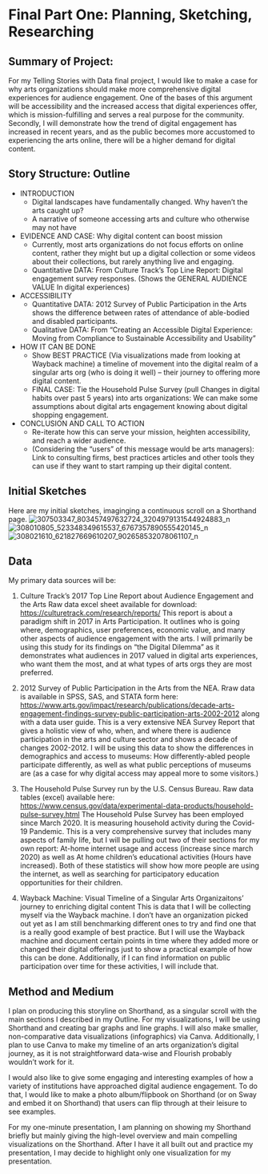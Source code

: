 # Final Part One: Planning, Sketching, Researching

## Summary of Project:
For my Telling Stories with Data final project, I would like to make a case for why arts organizations should make more comprehensive digital experiences for audience engagement. One of the bases of this argument will be accessibility and the increased access that digital experiences offer, which is mission-fulfilling and serves a real purpose for the community. Secondly, I will demonstrate how the trend of digital engagement has increased in recent years, and as the public becomes more accustomed to experiencing the arts online, there will be a higher demand for digital content. 

## Story Structure: Outline

* INTRODUCTION
  * Digital landscapes have fundamentally changed. Why haven’t the arts caught up?
  * A narrative of someone accessing arts and culture who otherwise may not have
* EVIDENCE AND CASE: Why digital content can boost mission
  *  Currently, most arts organizations do not focus efforts on online content, rather they might but up a digital collection or some videos about their collections, but rarely anything live and engaging.
  * Quantitative DATA: From Culture Track’s Top Line Report: Digital engagement survey responses. (Shows the GENERAL AUDIENCE VALUE In digital experiences)
* ACCESSIBILITY
  * Quantitative DATA: 2012 Survey of Public Participation in the Arts shows the difference between rates of attendance of able-bodied and disabled participants.
  * Qualitative DATA: From “Creating an Accessible Digital Experience: Moving from Compliance to Sustainable Accessibility and Usability”
* HOW IT CAN BE DONE
  * Show BEST PRACTICE (Via visualizations made from looking at Wayback machine) a timeline of movement into the digital realm of a singular arts org (who is doing it well) – their journey to offering more digital content. 
  * FINAL CASE: Tie the Household Pulse Survey (pull Changes in digital habits over past 5 years) into arts organizations: We can make some assumptions about digital arts engagement knowing about digital shopping engagement.
* CONCLUSION AND CALL TO ACTION
  * Re-iterate how this can serve your mission, heighten accessibility, and reach a wider audience.
  * (Considering the “users” of this message would be arts managers): Link to consulting firms, best practices articles and other tools they can use if they want to start ramping up their digital content. 


## Initial Sketches
Here are my initial sketches, imaginging a continuous scroll on a Shorthand page.
![307503347_803457497632724_3204979131544924883_n](https://user-images.githubusercontent.com/112904052/192319306-3545b5a3-3111-46b4-b4aa-1389b7fe4407.jpg)
![308010805_523348349615537_6767357890555420145_n](https://user-images.githubusercontent.com/112904052/192319385-cb3f7184-fd44-4a58-8e49-7bb9d9341412.jpg)
![308021610_621827669610207_902658532078061107_n](https://user-images.githubusercontent.com/112904052/192319416-0804fa2b-655a-4361-bd71-8e466948940d.jpg)

  
## Data
My primary data sources will be: 
1. Culture Track’s 2017 Top Line Report about Audience Engagement and the Arts
   Raw data excel sheet available for download: https://culturetrack.com/research/reports/
This report is about a paradigm shift in 2017 in Arts Participation. It outlines who is going where, demographics, user preferences, economic value, and many other aspects of audience engagement with the arts. I will primarily be using this study for its findings on “the Digital Dilemma” as it demonstrates what audiences in 2017 valued in digital arts experiences, who want them the most, and at what types of arts orgs they are most preferred.

2. 2012 Survey of Public Participation in the Arts from the NEA. Rraw data is available in SPSS, SAS, and STATA form here: https://www.arts.gov/impact/research/publications/decade-arts-engagement-findings-survey-public-participation-arts-2002-2012 along with a data user guide.
 This is a very extensive NEA Survey Report that gives a holistic view of who, when, and where there is audience participation in the arts and culture sector and shows a decade of changes 2002-2012. I will be using this data to show the differences in demographics and access to museums: How differently-abled people participate differently, as well as what public perceptions of museums are (as a case for why digital access may appeal more to some visitors.) 

3. The Household Pulse Survey run by the U.S. Census Bureau. Raw data tables (excel) available here: https://www.census.gov/data/experimental-data-products/household-pulse-survey.html
 The Household Pulse Survey has been employed since March 2020. It is measuring household activity during the Covid-19 Pandemic. This is a very comprehensive survey that includes many aspects of family life, but I will be pulling out two of their sections for my own report: At-home internet usage and access (increase since march 2020) as well as At home children’s educational activities (Hours have increased). Both of these statistics will show how more people are using the internet, as well as searching for participatory education opportunities for their children.

4. Wayback Machine: Visual Timeline of a Singular Arts Organizaitons’ journey to enriching digital content
 This is data that I will be collecting myself via the Wayback machine. I don’t have an organization picked out yet as I am still benchmarking different ones to try and find one that is a really good example of best practice. But I will use the Wayback machine and document certain points in time where they added more or changed their digital offerings just to show a practical example of how this can be done. Additionally, if I can find information on public participation over time for these activities, I will include that.


## Method and Medium
I plan on producing this storyline on Shorthand, as a singular scroll with the main sections I described in my Outline. For my visualizations, I will be using Shorthand and creating bar graphs and line graphs. I will also make smaller, non-comparative data visualizations (infographics) via Canva. 
Additionally, I plan to use Canva to make my timeline of an arts organization’s digital journey, as it is not straightforward data-wise and Flourish probably wouldn’t work for it.

I would also like to give some engaging and interesting examples of how a variety of institutions have approached digital audience engagement. To do that, I would like to make a photo album/flipbook on Shorthand (or on Sway and embed it on Shorthand) that users can flip through at their leisure to see examples.

For my one-minute presentation, I am planning on showing my Shorthand briefly but mainly giving the high-level overview and main compelling visualizations on the Shorthand. After I have it all built out and practice my presentation, I may decide to highlight only one visualization for my presentation.

